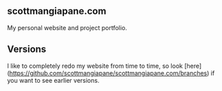 ## scottmangiapane.com

My personal website and project portfolio.

## Versions

I like to completely redo my website from time to time, so look [here] (https://github.com/scottmangiapane/scottmangiapane.com/branches) if you want to see earlier versions.
